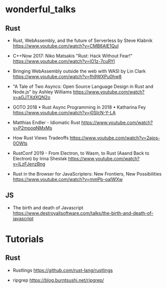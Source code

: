 # wonderful_talks

## Rust

- Rust, WebAssembly, and the future of Serverless by Steve Klabnik
https://www.youtube.com/watch?v=CMB6AlE1QuI

- C++Now 2017: Niko Matsakis "Rust: Hack Without Fear!"
https://www.youtube.com/watch?v=lO1z-7cuRYI

- Bringing WebAssembly outside the web with WASI by Lin Clark
https://www.youtube.com/watch?v=fh9WXPu0hw8

- "A Tale of Two Asyncs: Open Source Language Design in Rust and Node.js" by Ashley Williams
https://www.youtube.com/watch?v=aGJTXdXQN2o

- GOTO 2018 • Rust Async Programming in 2018 • Katharina Fey
https://www.youtube.com/watch?v=j0SIcN-Y-LA

- Matthias Endler - Idiomatic Rust
https://www.youtube.com/watch?v=P2mooqNMxMs

- How Rust Views Tradeoffs
https://www.youtube.com/watch?v=2ajos-0OWts

- RustConf 2019 - From Electron, to Wasm, to Rust (Aaand Back to Electron) by Irina Shestak
https://www.youtube.com/watch?v=lLzFJenzBng

- Rust in the Browser for JavaScripters: New Frontiers, New Possibilities
https://www.youtube.com/watch?v=mmPb-oaIWXw



## JS

- The birth and death of Javascript
https://www.destroyallsoftware.com/talks/the-birth-and-death-of-javascript



# Tutorials

## Rust

- Rustlings
https://github.com/rust-lang/rustlings

- ripgrep
https://blog.burntsushi.net/ripgrep/
